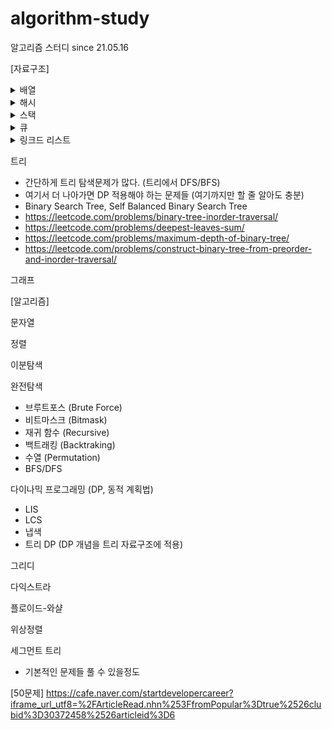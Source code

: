 # algorithm-study
알고리즘 스터디 since 21.05.16

[자료구조]

<details>
<summary>배열</summary>
<div markdown="1">
- https://leetcode.com/problems/container-with-most-water/ </br>
- https://leetcode.com/problems/search-insert-position/ </br>
- https://leetcode.com/problems/maximum-subarray/ </br>
- https://leetcode.com/problems/combination-sum/
</div>
</details>

<details>
<summary>해시</summary>
<div markdown="1">
- https://programmers.co.kr/learn/courses/30/parts/12077 </br>
- https://programmers.co.kr/learn/courses/30/lessons/42576 </br>
- https://programmers.co.kr/learn/courses/30/lessons/42577 </br>
- https://programmers.co.kr/learn/courses/30/lessons/42578 </br>
- https://programmers.co.kr/learn/courses/30/lessons/42579
</div>
</details>

<details>
<summary>스택</summary>
<div markdown="1">
- https://leetcode.com/problems/make-the-string-great/ </br>
- https://leetcode.com/problems/valid-parentheses/ </br>
- https://leetcode.com/problems/next-greater-element-ii/ </br>
- https://leetcode.com/problems/next-greater-node-in-linked-list/
</div>
</details>

<details>
<summary>큐</summary>
<div markdown="1">
- https://leetcode.com/problems/task-scheduler/ </br>
- https://leetcode.com/problems/design-circular-queue/ </br>
- https://leetcode.com/problems/binary-tree-right-side-view/ </br>
- https://www.hackerrank.com/challenges/castle-on-the-grid/problem?h_l=interview&playlist_slugs%5B%5D%5B%5D=interview-preparation-kit&playlist_slugs%5B%5D%5B%5D=stacks-queues </br>
- https://www.hackerrank.com/challenges/largest-rectangle/problem?h_l=interview&playlist_slugs%5B%5D%5B%5D=interview-preparation-kit&playlist_slugs%5B%5D%5B%5D=stacks-queues
</div>
</details>
  
<details>
<summary>링크드 리스트</summary>
<div markdown="1">
  - https://leetcode.com/problems/remove-duplicates-from-sorted-list/ </br>
- https://leetcode.com/problems/remove-duplicates-from-sorted-list-ii/ </br>
- https://leetcode.com/problems/linked-list-cycle/ </br>
- https://leetcode.com/problems/linked-list-cycle-ii/ </br>
- https://leetcode.com/problems/partition-list/ </br>
- https://leetcode.com/problems/reorder-list/
</div>
</details>

트리
- 간단하게 트리 탐색문제가 많다. (트리에서 DFS/BFS)
- 여기서 더 나아가면 DP 적용해야 하는 문제들 (여기까지만 할 줄 알아도 충분)
- Binary Search Tree, Self Balanced Binary Search Tree
- https://leetcode.com/problems/binary-tree-inorder-traversal/
- https://leetcode.com/problems/deepest-leaves-sum/
- https://leetcode.com/problems/maximum-depth-of-binary-tree/
- https://leetcode.com/problems/construct-binary-tree-from-preorder-and-inorder-traversal/

그래프


[알고리즘]

문자열

정렬

이분탐색

완전탐색
- 브루트포스 (Brute Force)
- 비트마스크 (Bitmask)
- 재귀 함수 (Recursive)
- 백트래킹 (Backtraking)
- 수열 (Permutation)
- BFS/DFS

다이나믹 프로그래밍 (DP, 동적 계획법)
- LIS
- LCS
- 냅색
- 트리 DP (DP 개념을 트리 자료구조에 적용)

그리디

다익스트라

플로이드-와샬

위상정렬

세그먼트 트리
- 기본적인 문제들 풀 수 있을정도

[50문제]
https://cafe.naver.com/startdevelopercareer?iframe_url_utf8=%2FArticleRead.nhn%253FfromPopular%3Dtrue%2526clubid%3D30372458%2526articleid%3D6
